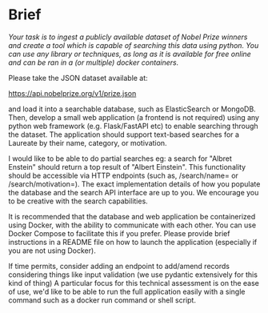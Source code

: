 # Brief

*Your task is to ingest a publicly available dataset of Nobel Prize winners and create a tool which is capable of searching this data using python. You can use any library or techniques, as long as it is available for free online and can be ran in a (or multiple) docker containers.*

Please take the JSON dataset available at:

https://api.nobelprize.org/v1/prize.json

and load it into a searchable database, such as ElasticSearch or MongoDB.
Then, develop a small web application (a frontend is not required) using any python web framework (e.g. Flask/FastAPI etc) to enable searching through the dataset.
The application should support text-based searches for a Laureate by their name, category, or motivation.

I would like to be able to do partial searches eg: a search for "Albret Enstein" should return a top result of "Albert Einstein".
This functionality should be accessible via HTTP endpoints (such as, /search/name= or /search/motivation=).
The exact implementation details of how you populate the database and the search API interface are up to you.
We encourage you to be creative with the search capabilities.

It is recommended that the database and web application be containerized using Docker, with the ability to communicate with each other.
You can use Docker Compose to facilitate this if you prefer.
Please provide brief instructions in a README file on how to launch the application (especially if you are not using Docker).

If time permits, consider adding an endpoint to add/amend records considering things like input validation (we use pydantic extensively for this kind of thing)
A particular focus for this technical assessment is on the ease of use, we'd like to be able to run the full application easily with a single command such as a docker run command or shell script.
